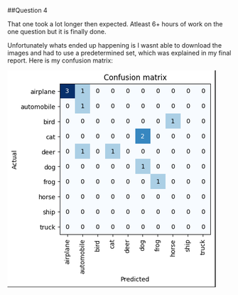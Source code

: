 ##Question 4  

That one took a lot longer then expected. Atleast 6+ hours of work on the one question but it is finally done. 

Unfortunately whats ended up happening is I wasnt able to download the images and had to use a predetermined set,
which was explained in my final report. Here is my confusion matrix: 


![Confusion Matrix](../images/Confusionmatrix.png)
